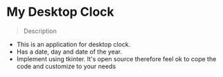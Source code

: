 # My Desktop Clock

> Description
- This is an application for desktop clock.
- Has a date, day and date of the year.
- Implement using tkinter.
It's open source therefore feel ok to cope the code and customize to your needs